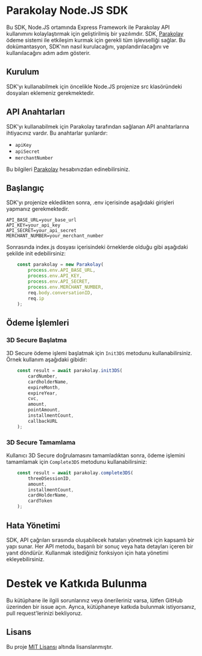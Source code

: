 
# Parakolay Node.JS SDK

Bu SDK, Node.JS ortamında Express Framework ile Parakolay API kullanımını kolaylaştırmak için geliştirilmiş bir yazılımdır. SDK, [Parakolay](https://www.parakolay.com) ödeme sistemi ile etkileşim kurmak için gerekli tüm işlevselliği sağlar. Bu dokümantasyon, SDK'nın nasıl kurulacağını, yapılandırılacağını ve kullanılacağını adım adım gösterir.

## Kurulum

SDK'yı kullanabilmek için öncelikle Node.JS projenize src klasöründeki dosyaları eklemeniz gerekmektedir. 

## API Anahtarları

SDK'yı kullanabilmek için Parakolay tarafından sağlanan API anahtarlarına ihtiyacınız vardır. Bu anahtarlar şunlardır:

- `apiKey`
- `apiSecret`
- `merchantNumber`

Bu bilgileri [Parakolay](https://merchant.parakolay.com) hesabınızdan edinebilirsiniz.

## Başlangıç

SDK'yı projenize ekledikten sonra, .env içerisinde aşağıdaki girişleri yapmanız gerekmektedir.

```
API_BASE_URL=your_base_url
API_KEY=your_api_key
API_SECRET=your_api_secret
MERCHANT_NUMBER=your_merchant_number
```

Sonrasında index.js dosyası içerisindeki örneklerde olduğu gibi aşağıdaki şekilde init edebilirsiniz:

```javascript
    const parakolay = new Parakolay(
        process.env.API_BASE_URL,
        process.env.API_KEY,
        process.env.API_SECRET,
        process.env.MERCHANT_NUMBER,
        req.body.conversationID,
        req.ip
    );
```

## Ödeme İşlemleri

### 3D Secure Başlatma

3D Secure ödeme işlemi başlatmak için `Init3DS` metodunu kullanabilirsiniz. Örnek kullanım aşağıdaki gibidir:

```javascript
    const result = await parakolay.init3DS(
        cardNumber,
        cardholderName,
        expireMonth,
        expireYear,
        cvc,
        amount,
        pointAmount,
        installmentCount,
        callbackURL
    );
```

### 3D Secure Tamamlama

Kullanıcı 3D Secure doğrulamasını tamamladıktan sonra, ödeme işlemini tamamlamak için `Complete3DS` metodunu kullanabilirsiniz:

```javascript
    const result = await parakolay.complete3DS(
        threeDSessionID,
        amount,
        installmentCount,
        cardHolderName,
        cardToken
    );
```

## Hata Yönetimi

SDK, API çağrıları sırasında oluşabilecek hataları yönetmek için kapsamlı bir yapı sunar. Her API metodu, başarılı bir sonuç veya hata detayları içeren bir yanıt döndürür. Kullanmak istediğiniz fonksiyon için hata yönetimi ekleyebilirsiniz.

# Destek ve Katkıda Bulunma

Bu kütüphane ile ilgili sorunlarınız veya önerileriniz varsa, lütfen GitHub üzerinden bir issue açın. Ayrıca, kütüphaneye katkıda bulunmak istiyorsanız, pull request'lerinizi bekliyoruz.

## Lisans

Bu proje [MIT Lisansı](LICENSE) altında lisanslanmıştır.
